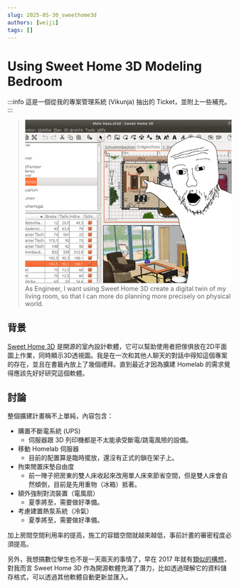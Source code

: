 ```yaml
---
slug: 2025-05-30_sweethome3d
authors: [weiji]
tags: []
---
```


# Using Sweet Home 3D Modeling Bedroom

<head>
  <meta property="og:image" content="https://raw.githubusercontent.com/FlySkyPie/flyskypie.github.io/main/post/2025-05-27_personal-asrs/00.webp" />
</head>

:::info
這是一個從我的專案管理系統 (Vikunja) 抽出的 Ticket，並附上一些補充。
:::

> ![](./00.webp)
> As Engineer, I want using Sweet Home 3D create a digital twin of my living room, so that I can more do planning more precisely on physical world.
>

## 背景

[Sweet Home 3D](https://www.sweethome3d.com/) 是開源的室內設計軟體，它可以幫助使用者把傢俱放在2D平面圖上作業，同時顯示3D透視圖。我是在一次和其他人聊天的對話中得知這個專案的存在，並且在書籤內放上了幾個禮拜。直到最近才因為擴建 Homelab 的需求覺得應該先好好研究這個軟體。

## 討論

整個擴建計畫稱不上單純，內容包含：

- 購置不斷電系統 (UPS)
  - 伺服器跟 3D 列印機都是不太能承受斷電/跳電風險的設備。
- 移動 Homelab 伺服器
  - 目前的配置算是臨時擺放，還沒有正式的鎖在架子上。
- 拘束閒置床墊自由度
  - 前一陣子把房東的雙人床收起來改用單人床來節省空間，但是雙人床會自然傾倒，目前是先用重物（冰箱）抵著。
- 額外強制對流裝置（電風扇）
  - 夏季將至，需要做好準備。
- 考慮建置熱泵系統（冷氣）
  - 夏季將至，需要做好準備。

加上房間空間利用率的提高，施工的容錯空間就越來越低，事前計畫的審密程度必須提高。

另外，我想搞數位孿生也不是一天兩天的事情了，早在 2017 年就有[類似的構想](/posts/2025-05-30_2017-prototype)，對我而言 Sweet Home 3D 作為開源軟體充滿了潛力，比如透過理解它的資料儲存格式，可以透過其他軟體自動更新並匯入。

